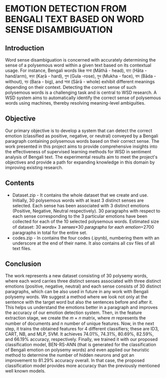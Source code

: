 # EMOTION DETECTION FROM BENGALI TEXT BASED ON WORD SENSE DISAMBIGUATION 

## Introduction
Word sense disambiguation is concerned with accurately determining the sense of a polysemous word within a given text based on its contextual usage. For instance, Bengali words like মাথা (Māthā - head), হাত (Hāta - hand/arm), কড়া (Kaṛā - hard), গুল (Gula -rose), মুখ (Mukha - face), বাদ (Bāda - without), বড় (Baṛa - big), and সারা (Sārā - whole) exhibit different meanings depending on their context. Detecting the correct sense of such polysemous words is a challenging task and is central to WSD research. A WSD system aims to automatically identify the correct sense of polysemous words using machines, thereby resolving meaning-level ambiguities.

## Objective
Our primary objective is to develop a system that can detect the correct emotion (classified as positive, negative, or neutral) conveyed by a Bengali paragraph containing polysemous words based on their correct sense. 
The work presented in this project aims to provide comprehensive insights into the effectiveness of supervised learning methods for WSD in sentiment analysis of Bengali text.
The experimental results aim to meet the project's objectives and provide a path for expanding knowledge in this domain by improving existing research. 

## Contents
* Dataset.zip - It contains the whole dataset that we create and use. Initially, 30 polysemous words with at least 3 distinct senses are selected. Each sense has been associated with 3 distinct emotions (Positive, Negative, Neutral respectively). 30 paragraphs with respect to each sense corresponding to the 3 particular emotions have been collected for each of the 10 selected polysemous words. Estimated size of dataset: 30 𝑤𝑜𝑟𝑑𝑠× 3 𝑠𝑒𝑛𝑠𝑒𝑠×30 𝑝𝑎𝑟𝑎𝑔𝑟𝑎𝑝ℎ𝑠 𝑓𝑜𝑟 𝑒𝑎𝑐ℎ 𝑒𝑚𝑜𝑡𝑖𝑜𝑛=2700 paragraphs in total for the entire set.
* codes.zip - In contains the four codes (.ipynb), numbering them with an underscore at the end of their name. It also contains all csv files of all text files.

## Conclusion
The work represents a new dataset consisting of 30 polysemy words, where each word carries three distinct senses associated with three distinct emotions (positive, negative, neutral) and each sense consists of 30 distinct paragraphs, which can be also used in future in any work with Bengali polysemy words. 
We suggest a method where we look not only at the sentence with the target word but also the sentences before and after it. This helps us understand the emotions better in a paragraph and improves the accuracy of our emotion detection system. Then, in the feature extraction stage, we create the 𝑚 × 𝑛 matrix, where 𝑚 represents the number of documents and n number of unique features. Now, in the next step, it trains the obtained features for 4 different classifiers; these are ID3, CART, NB, and MLP, SVM. It achieves 74.01%, 74.31%, 80.69%, 82.59%, and 66.19% accuracy, respectively. Finally, we trained it with our proposed classification model, BEN-RS-ANN (that is generated for the classification of Bengali emotion on polysemy words) and even applied our heuristic method to determine the number of hidden neurons and got an improvement to 81.29% accuracy overall. In that case, the proposed classification model provides more accuracy than the previously mentioned well known models.
